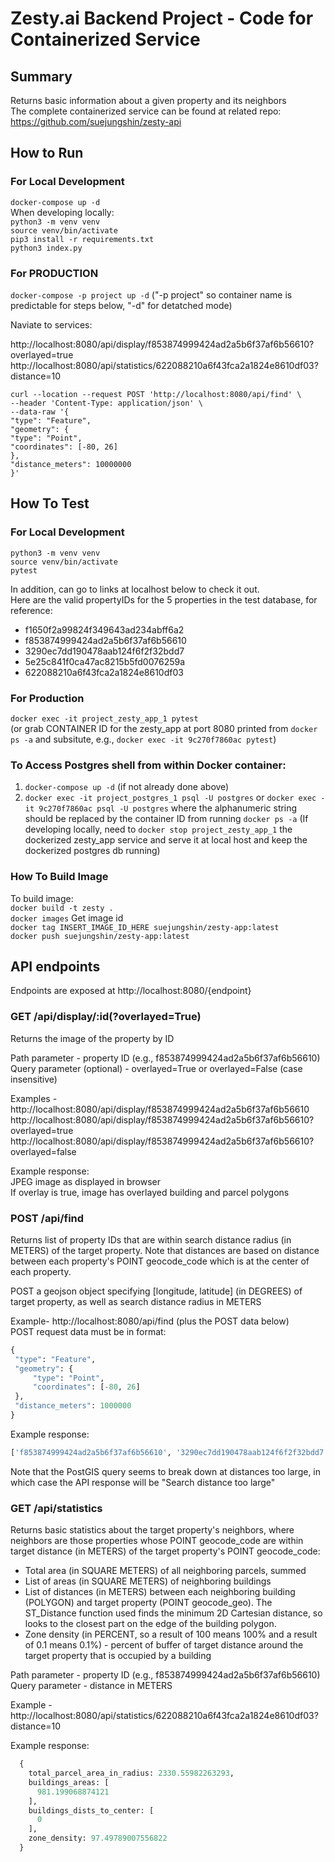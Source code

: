 # Zesty.ai Backend Project - Code for Containerized Service

## Summary
Returns basic information about a given property and its neighbors<br>
The complete containerized service can be found at related repo: https://github.com/suejungshin/zesty-api

## How to Run

### For Local Development
`docker-compose up -d` <br>
When developing locally:<br>
`python3 -m venv venv`<br>
`source venv/bin/activate`<br>
`pip3 install -r requirements.txt`<br>
`python3 index.py`

### For PRODUCTION
`docker-compose -p project up -d` ("-p project" so container name is predictable for steps below, "-d" for detatched mode)

Naviate to services:

http://localhost:8080/api/display/f853874999424ad2a5b6f37af6b56610?overlayed=true
http://localhost:8080/api/statistics/622088210a6f43fca2a1824e8610df03?distance=10
```
curl --location --request POST 'http://localhost:8080/api/find' \
--header 'Content-Type: application/json' \
--data-raw '{
"type": "Feature",
"geometry": {
"type": "Point",
"coordinates": [-80, 26]
},
"distance_meters": 10000000
}'
```

## How To Test

### For Local Development
`python3 -m venv venv`<br>
`source venv/bin/activate`<br>
`pytest`<br>

In addition, can go to links at localhost below to check it out.<br>
Here are the valid propertyIDs for the 5 properties in the test database, for reference:
- f1650f2a99824f349643ad234abff6a2
- f853874999424ad2a5b6f37af6b56610
- 3290ec7dd190478aab124f6f2f32bdd7
- 5e25c841f0ca47ac8215b5fd0076259a
- 622088210a6f43fca2a1824e8610df03

### For Production
`docker exec -it project_zesty_app_1 pytest`<br>
(or grab CONTAINER ID for the zesty_app at port 8080 printed from `docker ps -a` and subsitute, e.g., `docker exec -it 9c270f7860ac pytest`)

### To Access Postgres shell from within Docker container:
1. `docker-compose up -d` (if not already done above)
2. `docker exec -it project_postgres_1 psql -U postgres`
or `docker exec -it 9c270f7860ac psql -U postgres` where the alphanumeric string should be replaced by the container ID from running `docker ps -a`
(If developing locally, need to `docker stop project_zesty_app_1` the dockerized zesty_app service and serve it at local host and keep the dockerized postgres db running)

### How To Build Image
To build image:<br>
`docker build -t zesty .`<br>
`docker images` Get image id<br>
`docker tag INSERT_IMAGE_ID_HERE suejungshin/zesty-app:latest`<br>
`docker push suejungshin/zesty-app:latest`<br>

## API endpoints

Endpoints are exposed at http://localhost:8080/{endpoint}

  ### GET /api/display/:id(?overlayed=True)

  Returns the image of the property by ID

  Path parameter - property ID (e.g., f853874999424ad2a5b6f37af6b56610)<br>
  Query parameter (optional) - overlayed=True or overlayed=False (case insensitive)

  Examples -
  http://localhost:8080/api/display/f853874999424ad2a5b6f37af6b56610
  http://localhost:8080/api/display/f853874999424ad2a5b6f37af6b56610?overlayed=true
  http://localhost:8080/api/display/f853874999424ad2a5b6f37af6b56610?overlayed=false

  Example response:<br>
  JPEG image as displayed in browser<br>
  If overlay is true, image has overlayed building and parcel polygons


  ### POST /api/find

  Returns list of property IDs that are within search distance radius (in METERS) of the target property. Note that distances are based on distance between each property's POINT geocode_code which is at the center of each property.

  POST a geojson object specifying [longitude, latitude] (in DEGREES) of target property, as well as search distance radius in METERS<br>

  Example- http://localhost:8080/api/find  (plus the POST data below)<br>
  POST request data must be in format:
   ```python
  {
    "type": "Feature",
    "geometry": {
        "type": "Point",
        "coordinates": [-80, 26]
    },
    "distance_meters": 1000000
  }
  ```

  Example response:
  ```python
  ['f853874999424ad2a5b6f37af6b56610', '3290ec7dd190478aab124f6f2f32bdd7', '622088210a6f43fca2a1824e8610df03']
  ```

  Note that the PostGIS query seems to break down at distances too large, in which case the API response will be "Search distance too large"

  ### GET /api/statistics

  Returns basic statistics about the target property's neighbors, where neighbors are those properties whose POINT geocode_code are within target distance (in METERS) of the target property's POINT geocode_code:
  - Total area (in SQUARE METERS) of all neighboring parcels, summed
  - List of areas (in SQUARE METERS) of neighboring buildings
  - List of distances (in METERS) between each neighboring building (POLYGON) and target property (POINT geocode_geo). The ST_Distance function used finds the minimum 2D Cartesian distance, so looks to the closest part on the edge of the building polygon.
  - Zone density (in PERCENT, so a result of 100 means 100% and a result of 0.1 means 0.1%) - percent of buffer of target distance around the target property that is occupied by a building

  Path parameter - property ID (e.g., f853874999424ad2a5b6f37af6b56610)<br>
  Query parameter - distance in METERS

  Example -
  http://localhost:8080/api/statistics/622088210a6f43fca2a1824e8610df03?distance=10

  Example response:
```python
  {
    total_parcel_area_in_radius: 2330.55982263293,
    buildings_areas: [
      981.199068874121
    ],
    buildings_dists_to_center: [
      0
    ],
    zone_density: 97.49789007556822
  }
```
